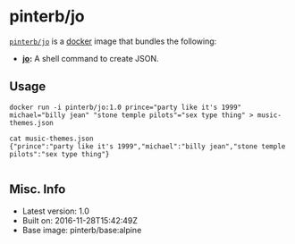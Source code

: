 # pinterb/jo  

[`pinterb/jo`][1] is a [docker][2] image that bundles the following:  
* **[jo][3]:** A shell command to create JSON.  

## Usage  
````
docker run -i pinterb/jo:1.0 prince="party like it's 1999" michael="billy jean" "stone temple pilots"="sex type thing" > music-themes.json

cat music-themes.json
{"prince":"party like it's 1999","michael":"billy jean","stone temple pilots":"sex type thing"}
    
````

## Misc. Info   
* Latest version: 1.0  
* Built on: 2016-11-28T15:42:49Z  
* Base image: pinterb/base:alpine   


[1]: https://hub.docker.com/r/pinterb/jo/   
[2]: https://docker.com 
[3]: http://jpmens.net/2016/03/05/a-shell-command-to-create-json-jo/ 
